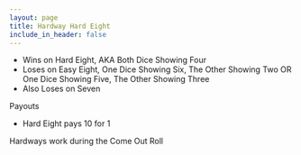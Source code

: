 ```yaml
---
layout: page
title: Hardway Hard Eight
include_in_header: false
---
```


- Wins on Hard Eight, AKA Both Dice Showing Four
- Loses on Easy Eight, One Dice Showing Six, The Other Showing Two OR One Dice Showing Five, The Other Showing Three
- Also Loses on Seven

Payouts

- Hard Eight pays 10 for 1

Hardways work during the Come Out Roll

